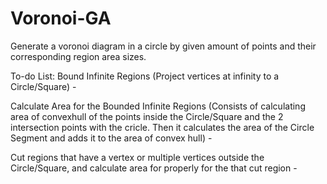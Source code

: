 # Voronoi-GA
Generate a voronoi diagram in a circle by given amount of points and their corresponding region area sizes.


To-do List:
Bound Infinite Regions (Project vertices at infinity to a Circle/Square) - 


Calculate Area for the Bounded Infinite Regions (Consists of calculating area of convexhull of the points inside the Circle/Square and the 2 intersection points with the cricle. Then it calculates the area of the Circle Segment and adds it to the area of convex hull) - 


Cut regions that have a vertex or multiple vertices outside the Circle/Square, and calculate area for properly for the that cut region -
